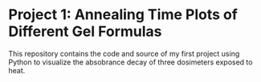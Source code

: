 # Project 1: Annealing Time Plots of Different Gel Formulas

This repository contains the code and source of my first project using Python to visualize the absobrance decay of three dosimeters exposed to heat.
